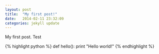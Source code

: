 ```yaml
---
layout: post
title:  "My first post!"
date:   2014-02-11 23:32:09
categories: jekyll update
---
```

My first post. Test

{% highlight python %}
def hello():
    print "Hello world!"
{% endhighlight %}

